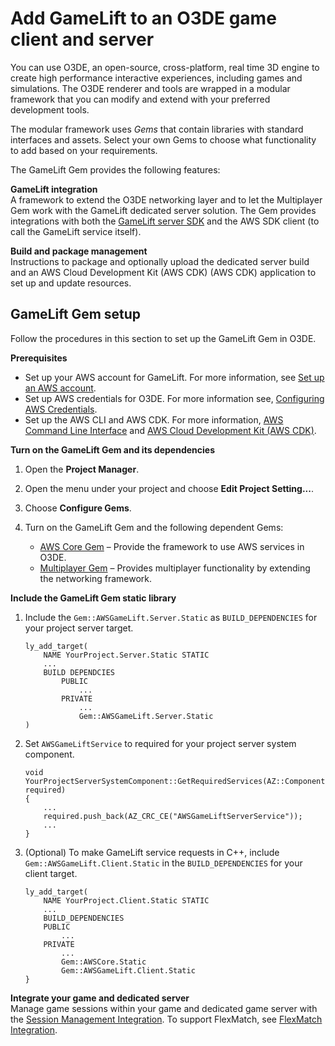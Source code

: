# Add GameLift to an O3DE game client and server<a name="game-client-intro"></a>

You can use O3DE, an open\-source, cross\-platform, real time 3D engine to create high performance interactive experiences, including games and simulations\. The O3DE renderer and tools are wrapped in a modular framework that you can modify and extend with your preferred development tools\.

The modular framework uses *Gems* that contain libraries with standard interfaces and assets\. Select your own Gems to choose what functionality to add based on your requirements\.

The GameLift Gem provides the following features:

**GameLift integration**  
A framework to extend the O3DE networking layer and to let the Multiplayer Gem work with the GameLift dedicated server solution\. The Gem provides integrations with both the [GameLift server SDK](reference-serversdk.md) and the AWS SDK client \(to call the GameLift service itself\)\.

**Build and package management**  
Instructions to package and optionally upload the dedicated server build and an AWS Cloud Development Kit \(AWS CDK\) \(AWS CDK\) application to set up and update resources\.

## GameLift Gem setup<a name="game-client-intro-setup"></a>

Follow the procedures in this section to set up the GameLift Gem in O3DE\.

**Prerequisites**
+ Set up your AWS account for GameLift\. For more information, see [Set up an AWS account](setting-up-aws-login.md)\.
+ Set up AWS credentials for O3DE\. For more information see, [Configuring AWS Credentials](https://www.o3de.org/docs/user-guide/gems/reference/aws/aws-core/configuring-credentials/)\.
+ Set up the AWS CLI and AWS CDK\. For more information, [AWS Command Line Interface](http://aws.amazon.com/cli/) and [AWS Cloud Development Kit \(AWS CDK\)](http://aws.amazon.com/cdk/)\.

**Turn on the GameLift Gem and its dependencies**

1. Open the **Project Manager**\.

1. Open the menu under your project and choose **Edit Project Setting\.\.\.**\.

1. Choose **Configure Gems**\.

1. Turn on the GameLift Gem and the following dependent Gems:
   + [AWS Core Gem](https://www.o3de.org/docs/user-guide/gems/reference/aws/aws-core/) – Provide the framework to use AWS services in O3DE\.
   + [Multiplayer Gem](https://www.o3de.org/docs/user-guide/gems/reference/multiplayer/multiplayer-gem/) – Provides multiplayer functionality by extending the networking framework\.

**Include the GameLift Gem static library**

1. Include the `Gem::AWSGameLift.Server.Static` as `BUILD_DEPENDENCIES` for your project server target\.

   ```
   ly_add_target(
       NAME YourProject.Server.Static STATIC
       ...
       BUILD DEPENDCIES
           PUBLIC
               ...
           PRIVATE
               ...
               Gem::AWSGameLift.Server.Static
   )
   ```

1. Set `AWSGameLiftService` to required for your project server system component\.

   ```
   void YourProjectServerSystemComponent::GetRequiredServices(AZ::ComponentDescriptor::DependencyArrayType& required)
   {
       ...
       required.push_back(AZ_CRC_CE("AWSGameLiftServerService"));
       ...
   }
   ```

1. \(Optional\) To make GameLift service requests in C\+\+, include `Gem::AWSGameLift.Client.Static` in the `BUILD_DEPENDENCIES` for your client target\.

   ```
   ly_add_target(
       NAME YourProject.Client.Static STATIC
       ...
       BUILD_DEPENDENCIES
       PUBLIC
           ...
       PRIVATE
           ...
           Gem::AWSCore.Static
           Gem::AWSGameLift.Client.Static
   }
   ```

**Integrate your game and dedicated server**  
Manage game sessions within your game and dedicated game server with the [Session Management Integration](https://www.o3de.org/docs/user-guide/gems/reference/aws/aws-gamelift/session-management/integration/)\. To support FlexMatch, see [FlexMatch Integration](https://www.o3de.org/docs/user-guide/gems/reference/aws/aws-gamelift/flexmatch/integration/)\.